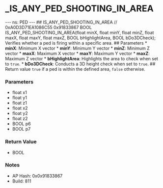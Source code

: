 # _IS_ANY_PED_SHOOTING_IN_AREA

--- ns: PED --- ## IS_ANY_PED_SHOOTING_IN_AREA  // 0xA0D3D71EA1086C55 0x91833867 BOOL IS_ANY_PED_SHOOTING_IN_AREA(float minX, float minY, float minZ, float maxX, float maxY, float maxZ, BOOL bHighlightArea, BOOL bDo3DCheck);  Verifies whether a ped is firing within a specific area.  ## Parameters * **minX**: Minimum X vector * **minY**: Minimum Y vector * **minZ**: Minimum Z vector * **maxX**: Maximum X vector * **maxY**: Maximum Y vector * **maxZ**: Maximum Z vector * **bHighlightArea**: Highlights the area to check when set to `true`. * **bDo3DCheck**: Conducts a 3D height check when set to `true`.  ## Return value `true` if a ped is within the defined area, `false` otherwise.

### Parameters
* float x1
* float y1
* float z1
* float x2
* float y2
* float z2
* BOOL p6
* BOOL p7

### Return Value
* BOOL

### Notes
* AP Hash: 0x0x91833867
* Build: 811

